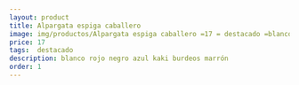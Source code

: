 ```yaml
---
layout: product
title: Alpargata espiga caballero 
image: img/productos/Alpargata espiga caballero =17 = destacado =blanco rojo negro azul kaki burdeos marrón.webp
price: 17 
tags:  destacado 
description: blanco rojo negro azul kaki burdeos marrón
order: 1
---
```

